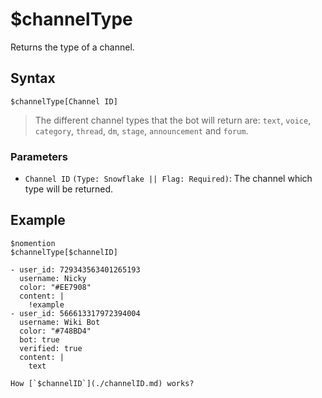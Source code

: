 # $channelType
Returns the type of a channel. 

## Syntax
```
$channelType[Channel ID]
```

> The different channel types that the bot will return are: `text`, `voice`, `category`, `thread`, `dm`, `stage`, `announcement` and `forum`.

### Parameters 
- `Channel ID` `(Type: Snowflake || Flag: Required)`: The channel which type will be returned.


## Example
```
$nomention
$channelType[$channelID]
```

``` discord yaml
- user_id: 729343563401265193
  username: Nicky
  color: "#EE7908"
  content: |
    !example
- user_id: 566613317972394004
  username: Wiki Bot
  color: "#748BD4"
  bot: true
  verified: true
  content: |
    text
```

```admonish question title="What is this?"
How [`$channelID`](./channelID.md) works?
```
